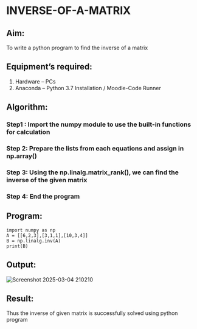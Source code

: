 # INVERSE-OF-A-MATRIX
## Aim:
To write a python program to find the inverse of a matrix
## Equipment’s required:
1. 	Hardware – PCs
2. 	Anaconda – Python 3.7 Installation / Moodle-Code Runner
## Algorithm:
### Step1 : Import the numpy module to use the built-in functions for calculation

### Step 2: Prepare the lists from each equations and assign in np.array()

### Step 3: Using the np.linalg.matrix_rank(), we can find the inverse of the given matrix

### Step 4: End the program

## Program:
```
import numpy as np
A = [[6,2,3],[3,1,1],[10,3,4]]
B = np.linalg.inv(A)
print(B)
```
## Output:

![Screenshot 2025-03-04 210210](https://github.com/user-attachments/assets/df946d91-e8a3-4f5b-9b60-b1f11d3f89c1)

## Result:
Thus the inverse of given matrix is successfully solved using python program

